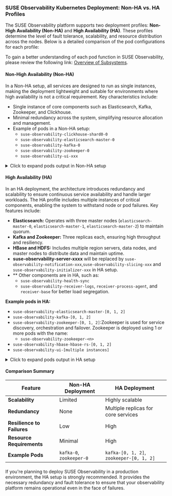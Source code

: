 
### **SUSE Observability Kubernetes Deployment: Non-HA vs. HA Profiles**

The SUSE Observability platform supports two deployment profiles: **Non-High Availability (Non-HA)** and **High Availability (HA)**. These profiles determine the level of fault tolerance, scalability, and resource distribution across the nodes. Below is a detailed comparison of the pod configurations for each profile:

To gain a better understanding of each pod function in SUSE Observability, please review the following link: [Overview of Subsystems](https://docs.stackstate.com/self-hosted-setup/install-stackstate/troubleshooting/advanced-troubleshooting#overview-of-subsystems).

#### **Non-High Availability (Non-HA)**
In a Non-HA setup, all services are designed to run as single instances, making the deployment lightweight and suitable for environments where high availability is not a critical requirement. Key characteristics include:

- Single instance of core components such as Elasticsearch, Kafka, Zookeeper, and Clickhouse.
- Minimal redundancy across the system, simplifying resource allocation and management.
- Example of pods in a Non-HA setup:
  - `suse-observability-clickhouse-shard0-0`
  - `suse-observability-elasticsearch-master-0`
  - `suse-observability-kafka-0`
  - `suse-observability-zookeeper-0`
  - `suse-observability-ui-xxx`
<details>
  <summary>Click to expand pods output in Non-HA setup</summary>

  ```bash
NAME                                                              READY   STATUS    RESTARTS        AGE
suse-observability-clickhouse-shard0-0                            2/2     Running   0               2d22h
suse-observability-correlate-d5dc56d8b-5t6lf                      1/1     Running   0               2d18h
suse-observability-e2es-754f9c858-sjfz6                           1/1     Running   0               2d22h
suse-observability-elasticsearch-master-0                         1/1     Running   0               2d22h
suse-observability-hbase-stackgraph-0                             1/1     Running   0               2d22h
suse-observability-hbase-tephra-0                                 1/1     Running   0               2d22h
suse-observability-kafka-0                                        2/2     Running   0               2d22h
suse-observability-kafkaup-operator-kafkaup-7c57c5bdbf-zksfr      1/1     Running   0               2d22h
suse-observability-otel-collector-0                               1/1     Running   0               2d22h
suse-observability-prometheus-elasticsearch-exporter-765cd6w5sl   1/1     Running   0               2d22h
suse-observability-receiver-759754bb48-ttbg7                      1/1     Running   0               2d18h
suse-observability-router-7cbfd778d9-hkckv                        1/1     Running   0               2d22h
suse-observability-server-86f4649d4b-r82tp                        1/1     Running   0               2d18h
suse-observability-topic-create-27t133331-n5wd9                   0/1     Pending   0               2d18h
suse-observability-ui-56c7df6cd7-qlss2                            2/2     Running   0               2d22h
suse-observability-victoria-metrics-0-0                           1/1     Running   0               2d22h
suse-observability-vmagent-0                                      1/1     Running   0               2d22h
suse-observability-zookeeper-0                                    1/1     Running   0               2d22h

```
</details>

#### **High Availability (HA)**
In an HA deployment, the architecture introduces redundancy and scalability to ensure continuous service availability and handle larger workloads. 
The HA profile includes multiple instances of critical components, enabling the system to withstand node or pod failures. Key features include:

- **Elasticsearch:** Operates with three master nodes (`elasticsearch-master-0`, `elasticsearch-master-1`, `elasticsearch-master-2`) to maintain quorum.
- **Kafka and Zookeeper:** Three replicas each, ensuring high throughput and resiliency.
- **HBase and HDFS:** Includes multiple region servers, data nodes, and master nodes to distribute data and maintain uptime.
- **suse-observability-server-xxxx** will be replaced by `suse-observability-notification-xxx`,`suse-observability-slicing-xxx` and `suse-observability-initializer-xxx` in HA setup.
- ** Other components are in HA, such as:
  - `suse-observability-health-sync`
  - `suse-observability-receiver-logs`, `receiver-process-agent`, and `receiver-base` for better load segregation.

**Example pods in HA:**
- `suse-observability-elasticsearch-master-[0, 1, 2]`
- `suse-observability-kafka-[0, 1, 2]`
- `suse-observability-zookeeper-[0, 1, 2]`:Zookeeper is used for service discovery, orchestration and failover. Zookeeper is deployed using 1 or more pods with the name:
  - `suse-observability-zookeeper-<n>`
- `suse-observability-hbase-hbase-rs-[0, 1, 2]`
- `suse-observability-ui-[multiple instances]`

<details>
  <summary>Click to expand pods output in HA setup</summary>

  ```bash
  NAME                                                              READY   STATUS    RESTARTS      AGE
  suse-observability-agent-checks-agent-95ff66f4c-l974n             1/1     Running   0             10m
  suse-observability-agent-cluster-agent-7b85bc7857-kv5fw           1/1     Running   0             10m
  suse-observability-agent-logs-agent-4ppw7                         1/1     Running   0             10m
  suse-observability-agent-logs-agent-x9jn8                         1/1     Running   0             10m
  suse-observability-agent-node-agent-8nf87                         2/2     Running   0             10m
  suse-observability-agent-node-agent-gvqdp                         2/2     Running   0             10m
  suse-observability-api-7d796dcf9b-qkf9q                           1/1     Running   0             36m
  suse-observability-checks-589488bd64-sfw6j                        1/1     Running   0             15m
  suse-observability-clickhouse-shard0-0                            2/2     Running   0             35m
  suse-observability-correlate-5cbbb98d46-pwdx6                     1/1     Running   0             33m
  suse-observability-correlate-5cbbb98d46-rjfl5                     1/1     Running   0             36m
  suse-observability-correlate-5cbbb98d46-tcpn6                     1/1     Running   0             32m
  suse-observability-e2es-7649f4fdb4-st4rx                          1/1     Running   0             36m
  suse-observability-elasticsearch-master-0                         1/1     Running   0             15m
  suse-observability-elasticsearch-master-1                         1/1     Running   0             15m
  suse-observability-elasticsearch-master-2                         1/1     Running   0             15m
  suse-observability-hbase-hbase-master-0                           1/1     Running   0             34m
  suse-observability-hbase-hbase-master-1                           1/1     Running   0             35m
  suse-observability-hbase-hbase-rs-0                               1/1     Running   0             34m
  suse-observability-hbase-hbase-rs-1                               1/1     Running   0             34m
  suse-observability-hbase-hbase-rs-2                               1/1     Running   0             35m
  suse-observability-hbase-hdfs-dn-0                                1/1     Running   0             32m
  suse-observability-hbase-hdfs-dn-1                                1/1     Running   0             33m
  suse-observability-hbase-hdfs-dn-2                                1/1     Running   0             35m
  suse-observability-hbase-hdfs-nn-0                                1/1     Running   0             34m
  suse-observability-hbase-hdfs-snn-0                               1/1     Running   0             34m
  suse-observability-hbase-tephra-0                                 1/1     Running   0             34m
  suse-observability-hbase-tephra-1                                 1/1     Running   0             35m
  suse-observability-health-sync-8cb88d7d-c62j4                     1/1     Running   0             15m
  suse-observability-initializer-7d487dffb7-l858s                   1/1     Running   0             35m
  suse-observability-kafka-0                                        2/2     Running   0             33m
  suse-observability-kafka-1                                        2/2     Running   0             34m
  suse-observability-kafka-2                                        2/2     Running   0             35m
  suse-observability-kafkaup-operator-kafkaup-7c57c5bdbf-j8hlr      1/1     Running   0             43m
  suse-observability-notification-5d999c4d5b-4j8s5                  1/1     Running   0             35m
  suse-observability-otel-collector-0                               1/1     Running   0             43m
  suse-observability-prometheus-elasticsearch-exporter-54cc6lbhf5   1/1     Running   0             43m
  suse-observability-receiver-base-54b66d775d-q6ftf                 1/1     Running   0             36m
  suse-observability-receiver-logs-6d557fd5f5-bv4tt                 1/1     Running   0             36m
  suse-observability-receiver-process-agent-7d4f8bc7c5-7bc7m        1/1     Running   0             36m
  suse-observability-router-bd8d7b544-68dr8                         1/1     Running   0             43m
  suse-observability-slicing-74bfddd9b9-wnh6q                       1/1     Running   0             35m
  suse-observability-state-5d9bd7f694-ddzzl                         1/1     Running   0             36m
  suse-observability-sync-7fbb946b4b-mddrm                          1/1     Running   0             36m
  suse-observability-ui-7c548d877c-48ndx                            2/2     Running   0             43m
  suse-observability-ui-7c548d877c-7ss4g                            2/2     Running   0             43m
  suse-observability-victoria-metrics-0-0                           1/1     Running   0             35m
  suse-observability-victoria-metrics-1-0                           1/1     Running   0             21m
  suse-observability-vmagent-0                                      1/1     Running   0             22m
  suse-observability-zookeeper-0                                    1/1     Running   0             35m
  suse-observability-zookeeper-1                                    1/1     Running   0             35m
  suse-observability-zookeeper-2                                    1/1     Running   0             35m

```
</details>

#### **Comparison Summary**

| Feature                        | Non-HA Deployment                 | HA Deployment                      |
|--------------------------------|------------------------------------|------------------------------------|
| **Scalability**                | Limited                           | Highly scalable                    |
| **Redundancy**                 | None                              | Multiple replicas for core services |
| **Resilience to Failures**     | Low                               | High                               |
| **Resource Requirements**      | Minimal                           | High                               |
| **Example Pods**               | `kafka-0`, `zookeeper-0`          | `kafka-[0, 1, 2]`, `zookeeper-[0, 1, 2]` |


####  
If you're planning to deploy SUSE Observability in a production environment, the HA setup is strongly recommended. It provides the necessary redundancy and fault tolerance to ensure that your observability platform remains operational even in the face of failures.
